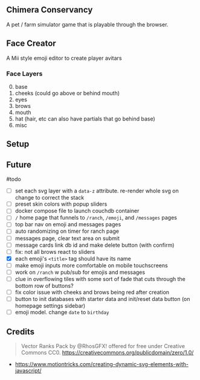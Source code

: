 ## Chimera Conservancy
A pet / farm simulator game that is playable through the browser.

## Face Creator
A Mii style emoji editor to create player avitars

### Face Layers
0. base
1. cheeks (could go above or behind mouth)
2. eyes
3. brows
4. mouth
5. hat (hair, etc can also have partials that go behind base)
6. misc

## Setup


## Future
#todo
- [ ] set each svg layer with a `data-z` attribute. re-render whole svg on change to correct the stack
- [ ] preset skin colors with popup sliders
- [ ] docker compose file to launch couchdb container
- [ ] `/` home page that funnels to `/ranch`, `/emoji`, and `/messages` pages
- [ ] top bar nav on emoji and messages pages
- [ ] auto randomizing on timer for ranch page
- [ ] messages page, clear text area on submit
- [ ] message cards link db id and make delete button (with confirm)
- [ ] fix: not all brows react to sliders
- [x] each emoji's `<title>` tag should have its name
- [ ] make emoji inputs more comfortable on mobile touchscreens
- [ ] work on `/ranch` w pub/sub for emojis and messages
- [ ] clue in overflowing tiles with some sort of fade that cuts through the bottom row of buttons?
- [ ] fix color issue with cheeks and brows being red after creation
- [ ] button to init databases with starter data and init/reset data button (on homepage settings sidebar)
- [ ] emoji model. change `date` to `birthday`

## Credits
> Vector Ranks Pack by @RhosGFX!
> offered for free under Creative Commons CC0. 
> https://creativecommons.org/publicdomain/zero/1.0/
- https://www.motiontricks.com/creating-dynamic-svg-elements-with-javascript/